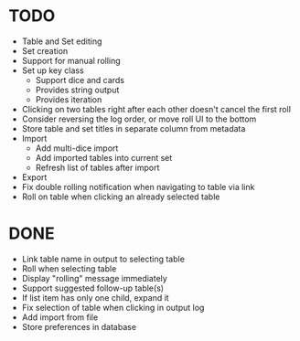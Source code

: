 # TODO
* Table and Set editing
* Set creation
* Support for manual rolling
* Set up key class
  * Support dice and cards
  * Provides string output
  * Provides iteration
* Clicking on two tables right after each other doesn't cancel the first roll
* Consider reversing the log order, or move roll UI to the bottom
* Store table and set titles in separate column from metadata
* Import
  * Add multi-dice import
  * Add imported tables into current set
  * Refresh list of tables after import
* Export
* Fix double rolling notification when navigating to table via link
* Roll on table when clicking an already selected table

# DONE
* Link table name in output to selecting table
* Roll when selecting table
* Display "rolling" message immediately
* Support suggested follow-up table(s)
* If list item has only one child, expand it
* Fix selection of table when clicking in output log
* Add import from file
* Store preferences in database
